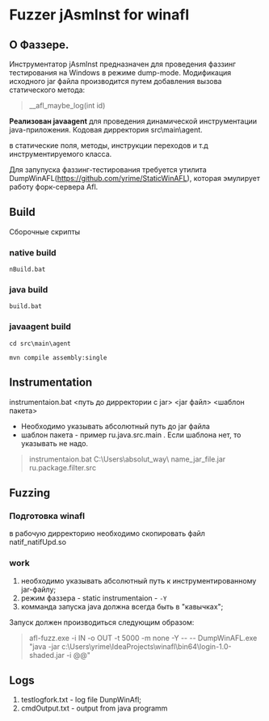 # Fuzzer jAsmInst for winafl

## О Фаззере.
Инструментатор jAsmInst предназначен для проведения фаззинг тестирования на Windows в режиме dump-mode. Модификация исходного jar файла производится путем добавления вызова статического метода:
>__afl_maybe_log(int id)

**Реализован javaagent** для проведения динамической инструментации java-приложения. Кодовая дирректория src\main\agent.

в статические поля, методы, инструкции переходов и т.д инструментируемого класса.

Для запупуска фаззинг-тестирования требуется утилита DumpWinAFL(https://github.com/yrime/StaticWinAFL), которая эмулирует работу форк-сервера Afl.

## Build
Сборочные скрипты
### native build
`nBuild.bat`
### java build

`build.bat`

### javaagent build

`cd src\main\agent`

`mvn compile assembly:single`

## Instrumentation
instrumentaion.bat <путь до дирректории с jar> <jar файл> <шаблон пакета>
- Необходимо указывать абсолютный путь до jar файла
- шаблон пакета - пример ru.java.src.main . Если шаблона нет, то указывать не надо.

> instrumentaion.bat  C:\Users\absolut_way\ name_jar_file.jar ru.package.filter.src

## Fuzzing
### Подготовка winafl
в рабочую дирректорию необходимо скопировать файл natif_natifUpd.so

### work
1. необходимо указывать абсолютный путь к инструментированному jar-файлу;
2. режим фаззера - static instrumentaion - `-Y`
3. комманда запуска java должна всегда быть в "кавычках";

Запуск должен производиться следующим образом:

> afl-fuzz.exe -i IN -o OUT -t 5000 -m none -Y -- -- DumpWinAFL.exe "java -jar c:\Users\yrime\IdeaProjects\winafl\bin64\login-1.0-shaded.jar -i @@"

## Logs
1. testlogfork.txt - log file DunpWinAfl;
2. cmdOutput.txt - output from java programm



